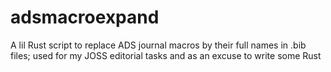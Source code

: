 # adsmacroexpand
A lil Rust script to replace ADS journal macros by their full names in .bib files; used for my JOSS editorial tasks and as an excuse to write some Rust
